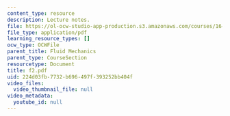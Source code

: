 ```yaml
---
content_type: resource
description: Lecture notes.
file: https://ol-ocw-studio-app-production.s3.amazonaws.com/courses/16-01-unified-engineering-i-ii-iii-iv-fall-2005-spring-2006/224d03fb7732b696497f393252bb404f_f2.pdf
file_type: application/pdf
learning_resource_types: []
ocw_type: OCWFile
parent_title: Fluid Mechanics
parent_type: CourseSection
resourcetype: Document
title: f2.pdf
uid: 224d03fb-7732-b696-497f-393252bb404f
video_files:
  video_thumbnail_file: null
video_metadata:
  youtube_id: null
---
```

